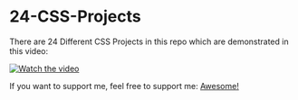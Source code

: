 # 24-CSS-Projects
There are 24 Different CSS Projects in this repo which are demonstrated in this video: 

[![Watch the video](https://img.youtube.com/vi/TzuWIHGFKCQ/maxresdefault.jpg)](https://youtu.be/TzuWIHGFKCQ)

If you want to support me, feel free to support me: [Awesome!](https://www.patreon.com/IvanTang26)
